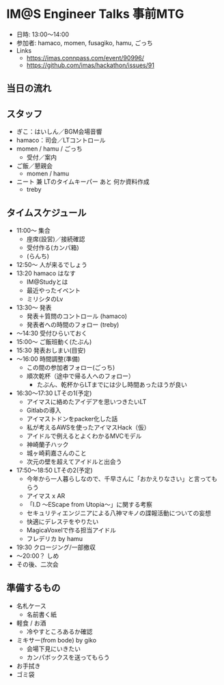 # IM@S Engineer Talks 事前MTG

- 日時: 13:00〜14:00
- 参加者: hamaco, momen, fusagiko, hamu, ごっち
- Links
  - https://imas.connpass.com/event/90996/
  - https://github.com/imas/hackathon/issues/91

## 当日の流れ

## スタッフ

- ぎこ：はいしん／BGM会場音響
- hamaco：司会／LTコントロール
- momen / hamu / ごっち
  - 受付／案内
- ご飯／懇親会
  - momen / hamu
- ニート 兼 LTのタイムキーパー あと 何か資料作成
  - treby

## タイムスケジュール

- 11:00〜 集合
  - 座席(設営)／接続確認
  - 受付作る(カンパ箱)
  - (らんち)
- 12:50〜 人が来るでしょう
- 13:20 hamaco はなす
  - IM@Studyとは
  - 最近やったイベント
  - ミリシタのLv
- 13:30〜 発表
  - 発表＋質問のコントロール (hamaco)
  - 発表者への時間のフォロー (treby)
- 〜14:30 受付ひらいておく
- 15:00〜 ご飯班動く(たぶん)
- 15:30 発表おしまい(目安)
- 〜16:00 時間調整(準備)
  - この間の参加者フォロー(ごっち)
  - 順次乾杯（途中で帰る人へのフォロー）
    - たぶん、乾杯からLTまでには少し時間あったほうが良い
- 16:30〜17:30 LTその1(予定)
  - アイマスに絡めたアイデアを思いつきたいLT
  - Gitlabの導入
  - アイマストドンをpacker化した話
  - 私が考えるAWSを使ったアイマスHack（仮）
  - アイドルで例えるとよくわかるMVCモデル
  - 神崎蘭子ハック
  - 城ヶ崎莉嘉さんのこと
  - 次元の壁を超えてアイドルと出会う
- 17:50〜18:50 LTその2(予定)
  - 今年から一人暮らしなので、千早さんに「おかえりなさい」と言ってもらう
  - アイマス x AR
  - 「I.D 〜EScape from Utopia〜」に関する考察
  - セキュリティエンジニアによる八神マキノの諜報活動についての妄想
  - 快適にデレステをやりたい
  - MagicaVoxelで作る担当アイドル
  - フレデリカ by hamu
- 19:30 クロージング/一部撤収
- 〜20:00？ しめ
- その後、二次会

## 準備するもの

- 名札ケース
  - 名前書く紙
- 軽食 / お酒
  - 冷やすところあるか確認
- ミキサー(from bode) by giko
  - 会場下見にいきたい
  - カンパボックスを送ってもらう
- お手拭き
- ゴミ袋
